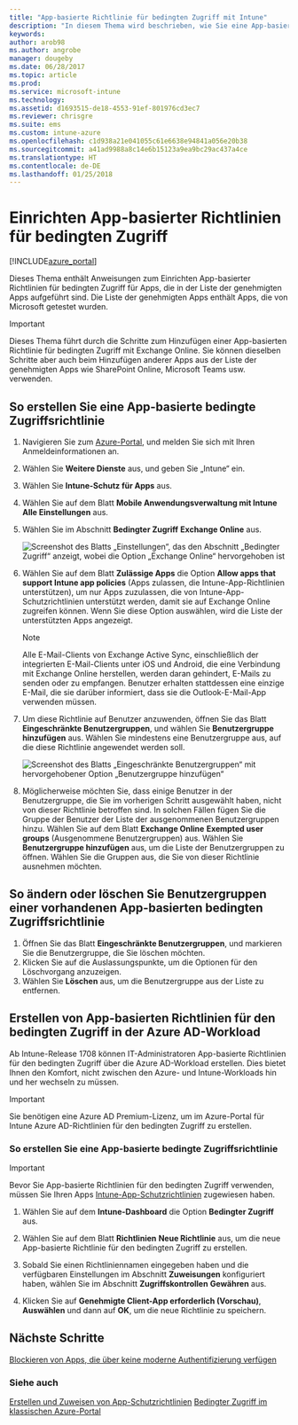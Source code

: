 ```yaml
---
title: "App-basierte Richtlinie für bedingten Zugriff mit Intune"
description: "In diesem Thema wird beschrieben, wie Sie eine App-basierte Richtlinie für bedingten Zugriff mit Intune konfigurieren können."
keywords: 
author: arob98
ms.author: angrobe
manager: dougeby
ms.date: 06/28/2017
ms.topic: article
ms.prod: 
ms.service: microsoft-intune
ms.technology: 
ms.assetid: d1693515-de18-4553-91ef-801976cd3ec7
ms.reviewer: chrisgre
ms.suite: ems
ms.custom: intune-azure
ms.openlocfilehash: c1d938a21e041055c61e6638e94841a056e20b38
ms.sourcegitcommit: a41ad9988a8c14e6b15123a9ea9bc29ac437a4ce
ms.translationtype: HT
ms.contentlocale: de-DE
ms.lasthandoff: 01/25/2018
---
```

# <a name="set-up-app-based-conditional-access-policies"></a>Einrichten App-basierter Richtlinien für bedingten Zugriff

[!INCLUDE[azure_portal](./includes/azure_portal.md)]

Dieses Thema enthält Anweisungen zum Einrichten App-basierter Richtlinien für bedingten Zugriff für Apps, die in der Liste der genehmigten Apps aufgeführt sind. Die Liste der genehmigten Apps enthält Apps, die von Microsoft getestet wurden.

> [!IMPORTANT]
> Dieses Thema führt durch die Schritte zum Hinzufügen einer App-basierten Richtlinie für bedingten Zugriff mit Exchange Online. Sie können dieselben Schritte aber auch beim Hinzufügen anderer Apps aus der Liste der genehmigten Apps wie SharePoint Online, Microsoft Teams usw. verwenden.

## <a name="to-create-an-app-based-conditional-access-policy"></a>So erstellen Sie eine App-basierte bedingte Zugriffsrichtlinie
1.  Navigieren Sie zum [Azure-Portal](https://portal.azure.com), und melden Sie sich mit Ihren Anmeldeinformationen an.

2.  Wählen Sie **Weitere Dienste** aus, und geben Sie „Intune“ ein.

3.  Wählen Sie **Intune-Schutz für Apps** aus.

4.  Wählen Sie auf dem Blatt **Mobile Anwendungsverwaltung mit Intune** **Alle Einstellungen** aus.

5.  Wählen Sie im Abschnitt **Bedingter Zugriff** **Exchange Online** aus.

    ![Screenshot des Blatts „Einstellungen“, das den Abschnitt „Bedingter Zugriff“ anzeigt, wobei die Option „Exchange Online“ hervorgehoben ist](./media/MAM-conditional-access-1.png)

6. Wählen Sie auf dem Blatt **Zulässige Apps** die Option **Allow apps that support Intune app policies** (Apps zulassen, die Intune-App-Richtlinien unterstützen), um nur Apps zuzulassen, die von Intune-App-Schutzrichtlinien unterstützt werden, damit sie auf Exchange Online zugreifen können. Wenn Sie diese Option auswählen, wird die Liste der unterstützten Apps angezeigt.

    > [!NOTE]
    > Alle E-Mail-Clients von Exchange Active Sync, einschließlich der integrierten E-Mail-Clients unter iOS und Android, die eine Verbindung mit Exchange Online herstellen, werden daran gehindert, E-Mails zu senden oder zu empfangen. Benutzer erhalten stattdessen eine einzige E-Mail, die sie darüber informiert, dass sie die Outlook-E-Mail-App verwenden müssen.

7. Um diese Richtlinie auf Benutzer anzuwenden, öffnen Sie das Blatt **Eingeschränkte Benutzergruppen**, und wählen Sie **Benutzergruppe hinzufügen** aus. Wählen Sie mindestens eine Benutzergruppe aus, auf die diese Richtlinie angewendet werden soll.

    ![Screenshot des Blatts „Eingeschränkte Benutzergruppen“ mit hervorgehobener Option „Benutzergruppe hinzufügen“](./media/mam-ca-add-user-group.png)

8. Möglicherweise möchten Sie, dass einige Benutzer in der Benutzergruppe, die Sie im vorherigen Schritt ausgewählt haben, nicht von dieser Richtlinie betroffen sind. In solchen Fällen fügen Sie die Gruppe der Benutzer der Liste der ausgenommenen Benutzergruppen hinzu. Wählen Sie auf dem Blatt **Exchange Online** **Exempted user groups** (Ausgenommene Benutzergruppen) aus. Wählen Sie **Benutzergruppe hinzufügen** aus, um die Liste der Benutzergruppen zu öffnen. Wählen Sie die Gruppen aus, die Sie von dieser Richtlinie ausnehmen möchten.

## <a name="to-modify-or-delete-user-groups-from-an-existing-app-based-ca-policy"></a>So ändern oder löschen Sie Benutzergruppen einer vorhandenen App-basierten bedingten Zugriffsrichtlinie

1. Öffnen Sie das Blatt **Eingeschränkte Benutzergruppen**, und markieren Sie die Benutzergruppe, die Sie löschen möchten.
2. Klicken Sie auf die Auslassungspunkte, um die Optionen für den Löschvorgang anzuzeigen.
3. Wählen Sie **Löschen** aus, um die Benutzergruppe aus der Liste zu entfernen.

## <a name="create-app-based-conditional-access-policies-in-azure-ad-workload"></a>Erstellen von App-basierten Richtlinien für den bedingten Zugriff in der Azure AD-Workload

Ab Intune-Release 1708 können IT-Administratoren App-basierte Richtlinien für den bedingten Zugriff über die Azure AD-Workload erstellen. Dies bietet Ihnen den Komfort, nicht zwischen den Azure- und Intune-Workloads hin und her wechseln zu müssen.

> [!IMPORTANT]
> Sie benötigen eine Azure AD Premium-Lizenz, um im Azure-Portal für Intune Azure AD-Richtlinien für den bedingten Zugriff zu erstellen.

### <a name="to-create-an-app-based-conditional-access-policy"></a>So erstellen Sie eine App-basierte bedingte Zugriffsrichtlinie

> [!IMPORTANT]
> Bevor Sie App-basierte Richtlinien für den bedingten Zugriff verwenden, müssen Sie Ihren Apps [Intune-App-Schutzrichtlinien](app-protection-policies.md) zugewiesen haben.

1. Wählen Sie auf dem **Intune-Dashboard** die Option **Bedingter Zugriff** aus.

2. Wählen Sie auf dem Blatt **Richtlinien** **Neue Richtlinie** aus, um die neue App-basierte Richtlinie für den bedingten Zugriff zu erstellen.

4. Sobald Sie einen Richtliniennamen eingegeben haben und die verfügbaren Einstellungen im Abschnitt **Zuweisungen** konfiguriert haben, wählen Sie im Abschnitt **Zugriffskontrollen** **Gewähren** aus.

5. Klicken Sie auf **Genehmigte Client-App erforderlich (Vorschau)**, **Auswählen** und dann auf **OK**, um die neue Richtlinie zu speichern.

## <a name="next-steps"></a>Nächste Schritte
[Blockieren von Apps, die über keine moderne Authentifizierung verfügen](app-modern-authentication-block.md)

### <a name="see-also"></a>Siehe auch

[Erstellen und Zuweisen von App-Schutzrichtlinien](app-protection-policies.md)
[Bedingter Zugriff im klassischen Azure-Portal](https://docs.microsoft.com/azure/active-directory/active-directory-conditional-access)
